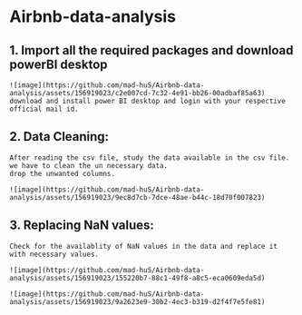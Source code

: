 # Airbnb-data-analysis

## 1. Import all the required packages and download powerBI desktop

    ![image](https://github.com/mad-huS/Airbnb-data-analysis/assets/156919023/c2e007cd-7c32-4e91-bb26-00adbaf85a63)
    download and install power BI desktop and login with your respective official mail id.

## 2. Data Cleaning:

    After reading the csv file, study the data available in the csv file. we have to clean the un necessary data.
    drop the unwanted columns.

    ![image](https://github.com/mad-huS/Airbnb-data-analysis/assets/156919023/9ec8d7cb-7dce-48ae-b44c-18d70f007823)

## 3. Replacing NaN values:

    Check for the availablity of NaN values in the data and replace it with necessary values.

    ![image](https://github.com/mad-huS/Airbnb-data-analysis/assets/156919023/155220b7-88c1-49f8-a8c5-eca0609eda5d)

    ![image](https://github.com/mad-huS/Airbnb-data-analysis/assets/156919023/9a2623e9-30b2-4ec3-b319-d2f4f7e5fe81)

    



